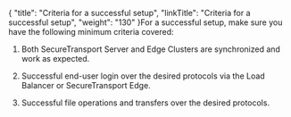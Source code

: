 {
    "title": "Criteria for a successful setup",
    "linkTitle": "Criteria for a successful setup",
    "weight": "130"
}For a successful setup, make sure you have the following minimum criteria covered:

1.  Both SecureTransport Server and Edge Clusters are synchronized and work as expected.
2.  Successful end-user login over the desired protocols via the Load Balancer or SecureTransport Edge.
3.  Successful file operations and transfers over the desired protocols.
